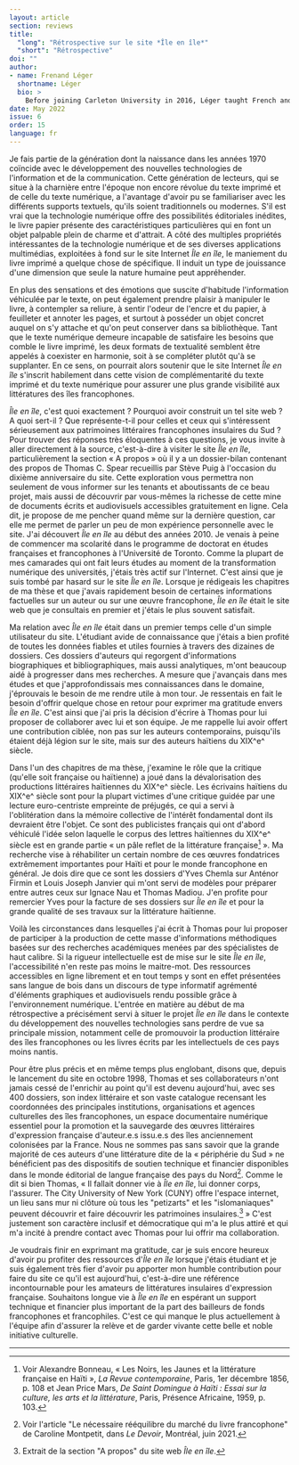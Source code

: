 ```yaml
---
layout: article
section: reviews
title: 
  "long": "Rétrospective sur le site *Île en île*"
  "short": "Rétrospective"
doi: ""
author: 
- name: Frenand Léger 
  shortname: Léger
  bio: >
    Before joining Carleton University in 2016, Léger taught French and Haitian-Creole at Indiana University while completing a M.A. program in French Instruction (applied linguistics). He received his PhD in French/Francophone literature at the University of Toronto, where he also taught a number of French language and literature courses. His research in Francophone literature examines interactions between Creole orality and French writing in Haitian novels and short stories. It concentrates on a substantial body of fictional literary texts written by major Haitian novelists and short story writers from the nineteenth century to the present day. In his future research, he plans to explore the great influence of Haitian literature on Francophone writers of the global South, particularly on Caribbean and African writers. In the field of French didactics as a Foreign/Second Language, he is working with other colleagues on the creation of textbooks based on the principles of the Common European Framework of Reference for Languages (CEFRL), that take into consideration the great diversity of the French language and cultures throughout Canada and the world. 
date: May 2022
issue: 6
order: 15
language: fr
---
```


Je fais partie de la génération dont la naissance dans les années 1970
coïncide avec le développement des nouvelles technologies de
l'information et de la communication. Cette génération de lecteurs, qui
se situe à la charnière entre l'époque non encore révolue du texte
imprimé et de celle du texte numérique, a l'avantage d'avoir pu se
familiariser avec les différents supports textuels, qu'ils soient
traditionnels ou modernes. S'il est vrai que la technologie numérique
offre des possibilités éditoriales inédites, le livre papier présente
des caractéristiques particulières qui en font un objet palpable plein
de charme et d'attrait. A côté des multiples propriétés intéressantes de
la technologie numérique et de ses diverses applications multimédias,
exploitées à fond sur le site Internet *Île en île*, le maniement du livre
imprimé a quelque chose de spécifique. Il induit un type de jouissance
d'une dimension que seule la nature humaine peut appréhender.

En plus des sensations et des émotions que suscite d'habitude
l'information véhiculée par le texte, on peut également prendre plaisir
à manipuler le livre, à contempler sa reliure, à sentir l'odeur de
l'encre et du papier, à feuilleter et annoter les pages, et surtout à
posséder un objet concret auquel on s'y attache et qu'on peut conserver
dans sa bibliothèque. Tant que le texte numérique demeure incapable de
satisfaire les besoins que comble le livre imprimé, les deux formats de
textualité semblent être appelés à coexister en harmonie, soit à se
compléter plutôt qu'à se supplanter. En ce sens, on pourrait alors
soutenir que le site Internet *Île en île* s'inscrit habilement dans cette
vision de complémentarité du texte imprimé et du texte numérique pour
assurer une plus grande visibilité aux littératures des îles
francophones.

*Île en île*, c'est quoi exactement ? Pourquoi avoir construit un tel site
web ? A quoi sert-il ? Que représente-t-il pour celles et ceux qui
s'intéressent sérieusement aux patrimoines littéraires francophones
insulaires du Sud ? Pour trouver des réponses très éloquentes à ces
questions, je vous invite à aller directement à la source, c'est-à-dire
à visiter le site *Île en île*, particulièrement la section « A propos »
où il y a un dossier-bilan contenant des propos de Thomas C. Spear
recueillis par Stève Puig à l'occasion du dixième anniversaire du site.
Cette exploration vous permettra non seulement de vous informer sur les
tenants et aboutissants de ce beau projet, mais aussi de découvrir par
vous-mêmes la richesse de cette mine de documents écrits et audiovisuels
accessibles gratuitement en ligne. Cela dit, je propose de me pencher
quand même sur la dernière question, car elle me permet de parler un peu
de mon expérience personnelle avec le site. J'ai découvert *Île en île* au
début des années 2010. Je venais à peine de commencer ma scolarité dans
le programme de doctorat en études françaises et francophones à
l'Université de Toronto. Comme la plupart de mes camarades qui ont fait
leurs études au moment de la transformation numérique des universités,
j'étais très actif sur l'Internet. C'est ainsi que je suis tombé par
hasard sur le site *Île en île*. Lorsque je rédigeais les chapitres de ma
thèse et que j'avais rapidement besoin de certaines informations
factuelles sur un auteur ou sur une œuvre francophone, *Île en île* était
le site web que je consultais en premier et j'étais le plus souvent
satisfait.

Ma relation avec *Île en île* était dans un premier temps celle d'un
simple utilisateur du site. L'étudiant avide de connaissance que j'étais
a bien profité de toutes les données fiables et utiles fournies à
travers des dizaines de dossiers. Ces dossiers d'auteurs qui regorgent
d'informations biographiques et bibliographiques, mais aussi
analytiques, m'ont beaucoup aidé à progresser dans mes recherches. A
mesure que j'avançais dans mes études et que j'approfondissais mes
connaissances dans le domaine, j'éprouvais le besoin de me rendre utile
à mon tour. Je ressentais en fait le besoin d'offrir quelque chose en
retour pour exprimer ma gratitude envers *Île en île*. C'est ainsi que
j'ai pris la décision d'écrire à Thomas pour lui proposer de collaborer
avec lui et son équipe. Je me rappelle lui avoir offert une contribution
ciblée, non pas sur les auteurs contemporains, puisqu'ils étaient déjà
légion sur le site, mais sur des auteurs haïtiens du XIX^e^ siècle.

Dans l'un des chapitres de ma thèse, j'examine le rôle que la critique
(qu'elle soit française ou haïtienne) a joué dans la dévalorisation des
productions littéraires haïtiennes du XIX^e^ siècle. Les écrivains
haïtiens du XIX^e^ siècle sont pour la plupart victimes d'une critique
guidée par une lecture euro-centriste empreinte de préjugés, ce qui a
servi à l'oblitération dans la mémoire collective de l'intérêt
fondamental dont ils devraient être l'objet. Ce sont des publicistes
français qui ont d'abord véhiculé l'idée selon laquelle le corpus des
lettres haïtiennes du XIX^e^ siècle est en grande partie « un pâle
reflet de la littérature française[^1] ». Ma recherche vise à
réhabiliter un certain nombre de ces œuvres fondatrices extrêmement
importantes pour Haïti et pour le monde francophone en général. Je dois
dire que ce sont les dossiers d'Yves Chemla sur Anténor Firmin et Louis
Joseph Janvier qui m'ont servi de modèles pour préparer entre autres
ceux sur Ignace Nau et Thomas Madiou. J'en profite pour remercier Yves
pour la facture de ses dossiers sur *Île en île* et pour la grande qualité
de ses travaux sur la littérature haïtienne.

Voilà les circonstances dans lesquelles j'ai écrit à Thomas pour lui
proposer de participer à la production de cette masse d'informations
méthodiques basées sur des recherches académiques menées par des
spécialistes de haut calibre. Si la rigueur intellectuelle est de mise
sur le site *Île en île*, l'accessibilité n'en reste pas moins le
maitre-mot. Des ressources accessibles en ligne librement et en tout
temps y sont en effet présentées sans langue de bois dans un discours de
type informatif agrémenté d'éléments graphiques et audiovisuels rendu
possible grâce à l'environnement numérique. L'entrée en matière au début
de ma rétrospective a précisément servi à situer le projet *Île en île*
dans le contexte du développement des nouvelles technologies sans perdre
de vue sa principale mission, notamment celle de promouvoir la
production littéraire des îles francophones ou les livres écrits par les
intellectuels de ces pays moins nantis.

Pour être plus précis et en même temps plus englobant, disons que,
depuis le lancement du site en octobre 1998, Thomas et ses
collaborateurs n'ont jamais cessé de l'enrichir au point qu'il est
devenu aujourd'hui, avec ses 400 dossiers, son index littéraire et son
vaste catalogue recensant les coordonnées des principales institutions,
organisations et agences culturelles des îles francophones, un espace
documentaire numérique essentiel pour la promotion et la sauvegarde des
œuvres littéraires d'expression française d'auteur.e.s issu.e.s des îles
anciennement colonisées par la France. Nous ne sommes pas sans savoir
que la grande majorité de ces auteurs d'une littérature dite de la «
périphérie du Sud » ne bénéficient pas des dispositifs de soutien
technique et financier disponibles dans le monde éditorial de langue
française des pays du Nord[^2]. Comme le dit si bien Thomas, « Il
fallait donner vie à *Île en île*, lui donner corps, l'assurer. The City
University of New York (CUNY) offre l'espace internet, un lieu sans mur
ni clôture où tous les \"petizarts\" et les \"islomaniaques\" peuvent
découvrir et faire découvrir les patrimoines insulaires.[^3] » C'est
justement son caractère inclusif et démocratique qui m'a le plus attiré
et qui m'a incité à prendre contact avec Thomas pour lui offrir ma
collaboration.

Je voudrais finir en exprimant ma gratitude, car je suis encore heureux
d'avoir pu profiter des ressources d'*Île en île* lorsque j'étais étudiant
et je suis également très fier d'avoir pu apporter mon humble
contribution pour faire du site ce qu'il est aujourd'hui, c'est-à-dire
une référence incontournable pour les amateurs de littératures
insulaires d'expression française. Souhaitons longue vie à *Île en île* en
espérant un support technique et financier plus important de la part des
bailleurs de fonds francophones et francophiles. C'est ce qui manque le
plus actuellement à l'équipe afin d'assurer la relève et de garder
vivante cette belle et noble initiative culturelle.

---

[^1]: Voir Alexandre Bonneau, « Les Noirs, les Jaunes et la littérature
    française en Haïti », *La Revue contemporaine*, Paris, 1er décembre
    1856, p. 108 et Jean Price Mars, *De Saint Domingue à Haïti : Essai
    sur la culture, les arts et la littérature*, Paris, Présence
    Africaine, 1959, p. 103.

[^2]: Voir l'article "Le nécessaire rééquilibre du marché du livre
    francophone" de Caroline Montpetit, dans *Le Devoir*, Montréal, juin
    2021.

[^3]: Extrait de la section "A propos" du site web *Île en île*.
